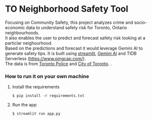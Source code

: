 # TO Neighborhood Safety Tool


   Focusing on Community Safety, this project analyzes crime and socio-economic data to understand safety risk for Toronto, Ontario neighbourhoods.  
    It also enables the user to predict and forecast safety risk looking at a particlar neighourhood.  
    Based on the predictions and forecast it would leverage Gemini AI to generate safety tips. 
    It is built using [streamlit](https://streamlit.io/cloud), [Gemini AI](https://ai.google.dev/gemini-api/docs) and TIDB Serverless (https://www.pingcap.com/).  
    The data is from [Toronto Police](https://data.torontopolice.on.ca/datasets/TorontoPS::major-crime-indicators-open-data/about) and [City of Toronto](https://data.urbandatacentre.ca/organization/city-of-toronto-open-data?q=wellbeing&sort=score+desc%2C+metadata_modified+desc&page=1).
   .

    
### How to run it on your own machine

1. Install the requirements

   ```
   $ pip install -r requirements.txt
   ```

2. Run the app

   ```
   $ streamlit run app.py
   ```
